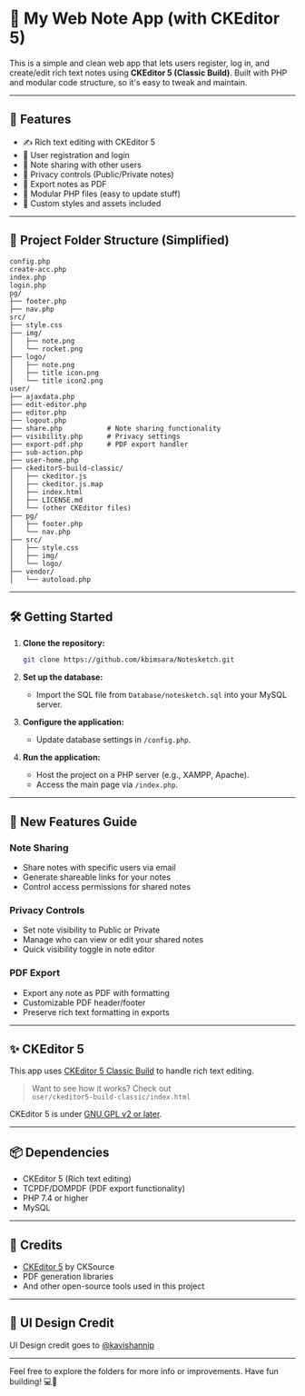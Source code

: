 # 📝 My Web Note App (with CKEditor 5)

This is a simple and clean web app that lets users register, log in, and create/edit rich text notes using **CKEditor 5 (Classic Build)**. Built with PHP and modular code structure, so it's easy to tweak and maintain.

---

## 🚀 Features

- ✍️ Rich text editing with CKEditor 5
- 👤 User registration and login
- 🤝 Note sharing with other users
- 🔐 Privacy controls (Public/Private notes)
- 📑 Export notes as PDF
- 🧱 Modular PHP files (easy to update stuff)
- 🎨 Custom styles and assets included

---

## 📁 Project Folder Structure (Simplified)

```
config.php
create-acc.php
index.php
login.php
pg/
├── footer.php
├── nav.php
src/
├── style.css
├── img/
│   ├── note.png
│   └── rocket.png
├── logo/
│   ├── note.png
│   ├── title icon.png
│   └── title icon2.png
user/
├── ajaxdata.php
├── edit-editor.php
├── editor.php
├── logout.php
├── share.php           # Note sharing functionality
├── visibility.php      # Privacy settings
├── export-pdf.php      # PDF export handler
├── sub-action.php
├── user-home.php
├── ckeditor5-build-classic/
│   ├── ckeditor.js
│   ├── ckeditor.js.map
│   ├── index.html
│   ├── LICENSE.md
│   └── (other CKEditor files)
├── pg/
│   ├── footer.php
│   └── nav.php
├── src/
│   ├── style.css
│   ├── img/
│   └── logo/
├── vendor/
│   └── autoload.php
```

---

## 🛠️ Getting Started

1. **Clone the repository:**
   ```sh
   git clone https://github.com/kbimsara/Notesketch.git
   ```

2. **Set up the database:**
   - Import the SQL file from `Database/notesketch.sql` into your MySQL server.

3. **Configure the application:**
   - Update database settings in `/config.php`.

4. **Run the application:**
   - Host the project on a PHP server (e.g., XAMPP, Apache).
   - Access the main page via `/index.php`.

---

## 📝 New Features Guide

### Note Sharing
- Share notes with specific users via email
- Generate shareable links for your notes
- Control access permissions for shared notes

### Privacy Controls
- Set note visibility to Public or Private
- Manage who can view or edit your shared notes
- Quick visibility toggle in note editor

### PDF Export
- Export any note as PDF with formatting
- Customizable PDF header/footer
- Preserve rich text formatting in exports

---

## ✨ CKEditor 5

This app uses [CKEditor 5 Classic Build](https://github.com/ckeditor/ckeditor5-build-classic) to handle rich text editing.

> Want to see how it works? Check out  
> `user/ckeditor5-build-classic/index.html`

CKEditor 5 is under [GNU GPL v2 or later](https://ckeditor.com/legal/ckeditor-oss-license).

---

## 📦 Dependencies

- CKEditor 5 (Rich text editing)
- TCPDF/DOMPDF (PDF export functionality)
- PHP 7.4 or higher
- MySQL

---

## 🙌 Credits

- [CKEditor 5](https://ckeditor.com/ckeditor-5) by CKSource
- PDF generation libraries
- And other open-source tools used in this project

---

## 🎨 UI Design Credit

UI Design credit goes to [@kavishannip](https://github.com/kavishannip)

---

Feel free to explore the folders for more info or improvements. Have fun building! 💻🚀
